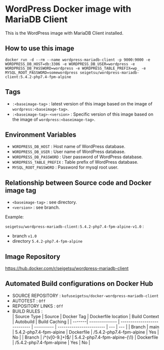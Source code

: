 # WordPress Docker image with MariaDB Client

This is the WordPress image with MariaDB Client installed.

## How to use this image

```
docker run -d --rm --name wordpress-mariadb-client -p 9000:9000 -e WORDPRESS_DB_HOST=db:3306 -e WORDPRESS_DB_USER=wordpress -e WORDPRESS_DB_PASSWORD=wordpress -e WORDPRESS_TABLE_PREFIX=wp_ -e MYSQL_ROOT_PASSWORD=somewordpress seigetsu/wordpress-mariadb-client:5.4.2-php7.4-fpm-alpine
```

## Tags

- `:<baseimage-tag>` : latest version of this image based on the image of `wordpress:<baseimage-tag>`.
- `:<baseimage-tag>-<version>` : Specific version of this image based on the image of `wordpress:<baseimage-tag>`.

## Environment Variables

- `WORDPRESS_DB_HOST` : Host name of WordPress database.
- `WORDPRESS_DB_USER` : User name of WordPress database.
- `WORDPRESS_DB_PASSWORD` : User password of WordPress database.
- `WORDPRESS_TABLE_PREFIX` : Table prefix of WordPress database.
- `MYSQL_ROOT_PASSWORD` : Password for mysql root user.

## Relationship between Source code and Docker image tag

- `<baseimage-tag>` : see directory.
- `<version>` : see branch.

Example:

`seigetsu/wordpress-mariadb-client:5.4.2-php7.4-fpm-alpine-v1.0` :

- branch `v1.0`
- directory `5.4.2-php7.4-fpm-alpine`

## Image Repository

https://hub.docker.com/r/seigetsu/wordpress-mariadb-client

## Automated Build configurations on Docker Hub

- SOURCE REPOSITORY : `kofuseigetsu/docker-wordpress-mariadb-client`
- AUTOTEST : `Off`
- REPOSITORY LINKS : `Off`
- BUILD RULES :  
  | Source Type | Source | Docker Tag | Dockerfile location | Build Context | Autobuild | Build Caching |
  | -------| -------------- | ---------------------------- | ---------- | ------------------------ | --- | --- |
  | Branch | main           | 5.4.2-php7.4-fpm-alpine      | Dockerfile | /5.4.2-php7.4-fpm-alpine | Yes | No  |
  | Branch | /^(v[0-9.]+)$/ | 5.4.2-php7.4-fpm-alpine-{\1} | Dockerfile | /5.4.2-php7.4-fpm-alpine | Yes | No  |
